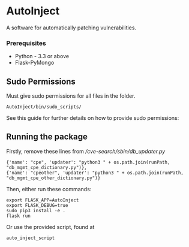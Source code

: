 # AutoInject

A software for automatically patching vulnerabilities.

### Prerequisites

* Python - 3.3 or above
* Flask-PyMongo

## Sudo Permissions

Must give sudo permissions for all files in the folder.
```
AutoInject/bin/sudo_scripts/ 
```
See this guide for further details on how to provide sudo permissions:

## Running the package

Firstly, remove these lines from */cve-search/sbin/db_updater.py*

```
{'name': "cpe", 'updater': "python3 " + os.path.join(runPath, "db_mgmt_cpe_dictionary.py")},
{'name': "cpeother", 'updater': "python3 " + os.path.join(runPath, "db_mgmt_cpe_other_dictionary.py")}
```     

Then, either run these commands:
```
export FLASK_APP=AutoInject
export FLASK_DEBUG=true
sudo pip3 install -e .
flask run
```

Or use the provided script, found at 

```
auto_inject_script
```